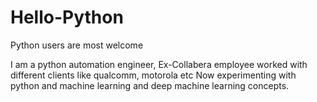 # Hello-Python
Python users are most welcome 

I am a python automation engineer, Ex-Collabera employee worked with different clients like qualcomm, motorola etc
Now experimenting with python and machine learning and deep machine learning concepts.
